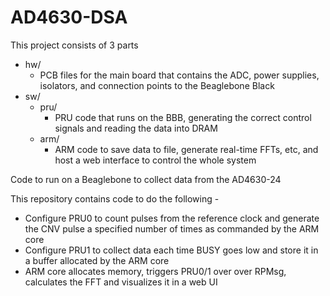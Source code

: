 # AD4630-DSA

This project consists of 3 parts
- hw/
  - PCB files for the main board that contains the ADC, power supplies, isolators, and connection points to the Beaglebone Black
- sw/
  - pru/
    - PRU code that runs on the BBB, generating the correct control signals and reading the data into DRAM
  - arm/
    - ARM code to save data to file, generate real-time FFTs, etc, and host a web interface to control the whole system

Code to run on a Beaglebone to collect data from the AD4630-24

This repository contains code to do the following - 
- Configure PRU0 to count pulses from the reference clock and generate the CNV pulse a specified number of times as commanded by the ARM core
- Configure PRU1 to collect data each time BUSY goes low and store it in a buffer allocated by the ARM core
- ARM core allocates memory, triggers PRU0/1 over over RPMsg, calculates the FFT and visualizes it in a web UI
